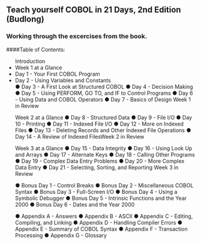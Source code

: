 ## Teach yourself COBOL in 21 Days, 2nd Edition (Budlong)
### Working through the excercises from the book.


####Table of Contents:

<ul>Introduction

<li>Week 1 at a Glance</li>
<li>Day 1 - Your First COBOL Program</li>
<li>Day 2 - Using Variables and Constants</li>
● Day 3 - A First Look at Structured COBOL
● Day 4 - Decision Making
● Day 5 - Using PERFORM, GO TO, and IF to Control Programs
● Day 6 - Using Data and COBOL Operators
● Day 7 - Basics of Design
Week 1 in Review

Week 2 at a Glance
● Day 8 - Structured Data
● Day 9 - File I/O
● Day 10 - Printing
● Day 11 - Indexed File I/O
● Day 12 - More on Indexed Files
● Day 13 - Deleting Records and Other Indexed File Operations
● Day 14 - A Review of Indexed FilesWeek 2 in Review

Week 3 at a Glance
● Day 15 - Data Integrity
● Day 16 - Using Look Up and Arrays
● Day 17 - Alternate Keys
● Day 18 - Calling Other Programs
● Day 19 - Complex Data Entry Problems
● Day 20 - More Complex Data Entry
● Day 21 - Selecting, Sorting, and Reporting
Week 3 in Review

● Bonus Day 1 - Control Breaks
● Bonus Day 2 - Miscellaneous COBOL Syntax
● Bonus Day 3 - Full-Screen I/O
● Bonus Day 4 - Using a Symbolic Debugger
● Bonus Day 5 - Intrinsic Functions and the Year 2000
● Bonus Day 6 - Dates and the Year 2000

● Appendix A - Answers
● Appendix B - ASCII
● Appendix C - Editing, Compiling, and Linking
● Appendix D - Handling Compiler Errors
● Appendix E - Summary of COBOL Syntax
● Appendix F - Transaction Processing
● Appendix G - Glossary

</ul>